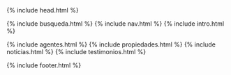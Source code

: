 ---
---

<!DOCTYPE html>
<html lang="en">

<head>
  {% include head.html %}
</head>

<body>


{% include busqueda.html %}
{% include nav.html %}
{% include intro.html %}
  <main id="main">

{% include agentes.html %}
{% include propiedades.html %}
{% include noticias.html %}
{% include testimonios.html %}

  </main><!-- End #main -->

  {% include footer.html %}

  <a href="#" class="back-to-top"><i class="fa fa-chevron-up"></i></a>
  <div id="preloader"></div>

  <!-- Vendor JS Files -->
  <script src="assets/vendor/jquery/jquery.min.js"></script>
  <script src="assets/vendor/bootstrap/js/bootstrap.bundle.min.js"></script>
  <script src="assets/vendor/jquery.easing/jquery.easing.min.js"></script>
  <script src="assets/vendor/php-email-form/validate.js"></script>
  <script src="assets/vendor/owl.carousel/owl.carousel.min.js"></script>
  <script src="assets/vendor/scrollreveal/scrollreveal.min.js"></script>

  <!-- Template Main JS File -->
  <script src="assets/js/main.js"></script>

</body>

</html>